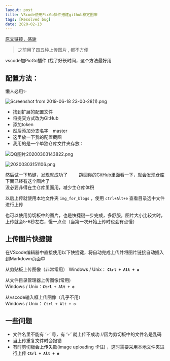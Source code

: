 ```yaml
---
layout: post
title: VScode使用PicGo插件搭建github稳定图床
tags: [Resolved bug]
date: 2020-02-13
---
```


[原文链接，感谢](https://blog.csdn.net/xxiaobaib/article/details/92801700)

> 之前用了四五种上传图片 , 都不方便

vscode加PicGo插件 (找了好长时间，这个方法最好用

## 配置方法：  

懒人必用✨

![Screenshot from 2019-06-18 23-00-28(1).png](https://raw.githubusercontent.com/fengwei2002/picture/master/pictureScreenshot%20from%202019-06-18%2023-00-28(1).png)

* 找到扩展的配置文件 
* 将提交方式改为GitHub　　  
* 添加token  　
* 然后添加分支名字　master　
* 这里放一下我的配置截图　　　
* 我用的是一个单独仓库文件夹存放：　

![QQ图片20200303143822.png](https://raw.githubusercontent.com/fengwei2002/picture/master/fengwei2002/pictureQQ%E5%9B%BE%E7%89%8720200303143822.png)

![20200303151106.png](https://raw.githubusercontent.com/fengwei2002/picture/master/fengwei2002/picture20200303151106.png)

然后试一下热键，发现就成功了  　　
跳回你的GitHub里面看一下，就会发现仓库下面已经有这个图片了  
没必要非得在主仓库里面用，减少主仓库体积   

以后上传就使用本地文件夹 `img_for_blogs` ，使用 `ctrl+Alt+e` 查看目录选中文件进行上传  

也可以使用剪切板中的图片，也是快捷键一步完成，多舒服，图片大小比较大时，上传就会5-6秒左右，慢一点点（当第一次开始上传时也会有点慢）

## 上传图片快捷键

在VScode编辑器中直接使用以下快捷键，将自动完成上传并将图片链接自动插入到Markdown页面中

从剪贴板上传图像（非常常用）
Windows / Unix： **`Ctrl + Alt + u`**

从文件目录管理器上传图像(常用)  
Windows / Unix：**`Ctrl + Alt + e`**

从vscode输入框上传图像（几乎不用）   
Windows / Unix： `Ctrl + Alt + o` 

## 一些问题

* 文件名里不能有 ‘+’ 号，有 ‘+’ 就上传不成功 //因为剪切板中的文件名是乱码
* 当上传重复文件时会报错
* 有时剪切板会上传失败(image uploading 卡住) ，这时需要采用本地文件夹进行上传 **`Ctrl + Alt + e`**

